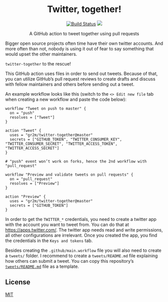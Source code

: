 <h1 align="center">Twitter, together!</h1>

<p align="center">
  <a href="https://travis-ci.com/gr2m/twitter-together" rel="nofollow"><img alt="Build Status" src="https://travis-ci.com/gr2m/twitter-together.svg?token=SMJUtZjXxPL3JRiMCqHx&branch=master"></a>
  <a href="https://greenkeeper.io/" rel="nofollow"><img src="https://badges.greenkeeper.io/gr2m/twitter-together.svg?token=fec4ee116d4210bb3f03e13bed6266d5fc8e8764def4f269753e522abfba3a19&ts=1550824957051"></a>
</p>

<p align="center">A GitHub action to tweet together using pull requests</p>

Bigger open source projects often time have their own twitter accounts. And more often than not, nobody is using it out of fear to say something that would upset the other maintainers.

`twitter-together` to the rescue!

This GitHub action uses files in order to send out tweets. Because of that, you can utilize GitHub’s pull request reviews to create drafts and discuss with fellow maintainers and others before sending out a tweet.

An example workflow looks like this (switch to the <kbd>`<> Edit new file`</kbd> tab when creating a new workflow and paste the code below):

```workflow
workflow "Tweet on push to master" {
  on = "push"
  resolves = ["Tweet"]
}

action "Tweet" {
  uses = "gr2m/twitter-together@master"
  secrets = ["GITHUB_TOKEN", "TWITTER_CONSUMER_KEY", "TWITTER_CONSUMER_SECRET", "TWITTER_ACCESS_TOKEN", "TWITTER_ACCESS_SECRET"]
}

# "push" event won’t work on forks, hence the 2nd workflow with "pull_request"

workflow "Preview and validate tweets on pull requests" {
  on = "pull_request"
  resolves = ["Preview"]
}

action "Preview" {
  uses = "gr2m/twitter-together@master"
  secrets = ["GITHUB_TOKEN"]
}
```

In order to get the `TWITTER_*` credentials, you need to create a twitter app with the account you want to tweet from. You can do that at https://apps.twitter.com/. The twitter app needs read and write permissions, all other configurations are irrelevant. Once you created the app, you find the credentials in the  <kbd>`Keys and tokens`</kbd>  tab.

Besides creating the `.github/main.workflow` file you will also need to create a `tweets/` folder. I recommend to create a `tweets/README.md` file explaining how others can submit a tweet. You can copy this repository’s [`tweets/README.md`](tweets/README.md) file as a template.

## License

[MIT](LICENSE)
